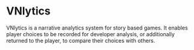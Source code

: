 # VNlytics
  VNlytics is a narrative analytics system for story based games.  It enables player choices to be recorded for developer analysis, or additionally returned to the player, to compare their choices with others.
